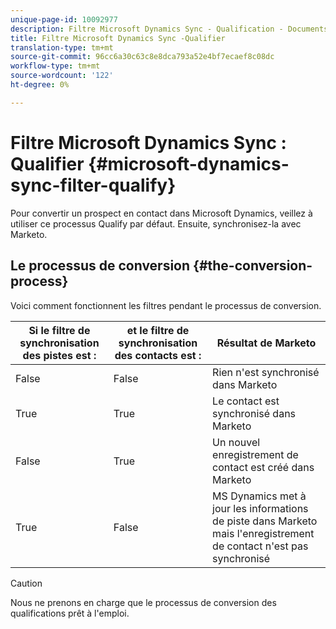 ```yaml
---
unique-page-id: 10092977
description: Filtre Microsoft Dynamics Sync - Qualification - Documents marketing - Documentation du produit
title: Filtre Microsoft Dynamics Sync -Qualifier
translation-type: tm+mt
source-git-commit: 96cc6a30c63c8e8dca793a52e4bf7ecaef8c08dc
workflow-type: tm+mt
source-wordcount: '122'
ht-degree: 0%

---
```



# Filtre Microsoft Dynamics Sync : Qualifier {#microsoft-dynamics-sync-filter-qualify}

Pour convertir un prospect en contact dans Microsoft Dynamics, veillez à utiliser ce processus Qualify par défaut. Ensuite, synchronisez-la avec Marketo.

## Le processus de conversion {#the-conversion-process}

Voici comment fonctionnent les filtres pendant le processus de conversion.

| Si le filtre de synchronisation des pistes est : | et le filtre de synchronisation des contacts est : | Résultat de Marketo |
|---|---|---|
| False | False | Rien n&#39;est synchronisé dans Marketo |
| True | True | Le contact est synchronisé dans Marketo |
| False | True | Un nouvel enregistrement de contact est créé dans Marketo |
| True | False | MS Dynamics met à jour les informations de piste dans Marketo mais l&#39;enregistrement de contact n&#39;est pas synchronisé |

>[!CAUTION]
>
>Nous ne prenons en charge que le processus de conversion des qualifications prêt à l&#39;emploi.

